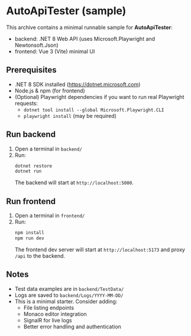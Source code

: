 # AutoApiTester (sample)

This archive contains a minimal runnable sample for **AutoApiTester**:
- backend: .NET 8 Web API (uses Microsoft.Playwright and Newtonsoft.Json)
- frontend: Vue 3 (Vite) minimal UI

## Prerequisites
- .NET 8 SDK installed (https://dotnet.microsoft.com)
- Node.js & npm (for frontend)
- (Optional) Playwright dependencies if you want to run real Playwright requests:
  - `dotnet tool install --global Microsoft.Playwright.CLI`
  - `playwright install` (may be required)

## Run backend
1. Open a terminal in `backend/`
2. Run:
   ```bash
   dotnet restore
   dotnet run
   ```
   The backend will start at `http://localhost:5000`.

## Run frontend
1. Open a terminal in `frontend/`
2. Run:
   ```bash
   npm install
   npm run dev
   ```
   The frontend dev server will start at `http://localhost:5173` and proxy `/api` to the backend.

## Notes
- Test data examples are in `backend/TestData/`
- Logs are saved to `backend/Logs/YYYY-MM-DD/`
- This is a minimal starter. Consider adding:
  - File listing endpoints
  - Monaco editor integration
  - SignalR for live logs
  - Better error handling and authentication

